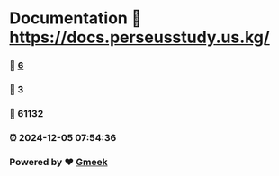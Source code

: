 # Documentation :link: https://docs.perseusstudy.us.kg/ 
### :page_facing_up: [6](https://docs.perseusstudy.us.kg//tag.html) 
### :speech_balloon: 3 
### :hibiscus: 61132 
### :alarm_clock: 2024-12-05 07:54:36 
### Powered by :heart: [Gmeek](https://github.com/Meekdai/Gmeek)

